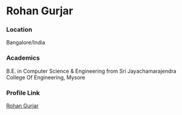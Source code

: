 # Rohan Gurjar

### Location

Bangalore/India

### Academics

B.E. in Computer Science & Engineering from Sri Jayachamarajendra College Of Engineering, Mysore

### Profile Link

[Rohan Gurjar](https://github.com/RohanGurjar)